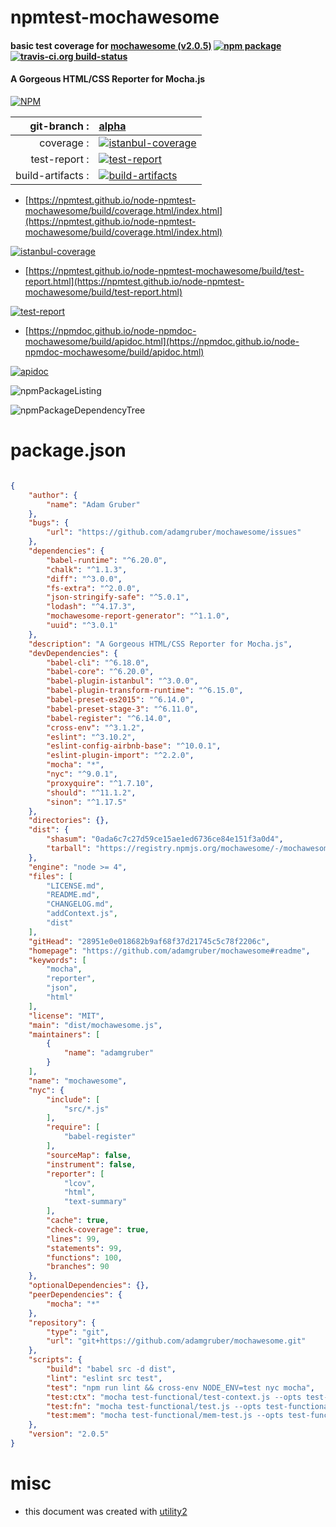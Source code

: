 # npmtest-mochawesome

#### basic test coverage for  [mochawesome (v2.0.5)](https://github.com/adamgruber/mochawesome#readme)  [![npm package](https://img.shields.io/npm/v/npmtest-mochawesome.svg?style=flat-square)](https://www.npmjs.org/package/npmtest-mochawesome) [![travis-ci.org build-status](https://api.travis-ci.org/npmtest/node-npmtest-mochawesome.svg)](https://travis-ci.org/npmtest/node-npmtest-mochawesome)

#### A Gorgeous HTML/CSS Reporter for Mocha.js

[![NPM](https://nodei.co/npm/mochawesome.png?downloads=true&downloadRank=true&stars=true)](https://www.npmjs.com/package/mochawesome)

| git-branch : | [alpha](https://github.com/npmtest/node-npmtest-mochawesome/tree/alpha)|
|--:|:--|
| coverage : | [![istanbul-coverage](https://npmtest.github.io/node-npmtest-mochawesome/build/coverage.badge.svg)](https://npmtest.github.io/node-npmtest-mochawesome/build/coverage.html/index.html)|
| test-report : | [![test-report](https://npmtest.github.io/node-npmtest-mochawesome/build/test-report.badge.svg)](https://npmtest.github.io/node-npmtest-mochawesome/build/test-report.html)|
| build-artifacts : | [![build-artifacts](https://npmtest.github.io/node-npmtest-mochawesome/glyphicons_144_folder_open.png)](https://github.com/npmtest/node-npmtest-mochawesome/tree/gh-pages/build)|

- [https://npmtest.github.io/node-npmtest-mochawesome/build/coverage.html/index.html](https://npmtest.github.io/node-npmtest-mochawesome/build/coverage.html/index.html)

[![istanbul-coverage](https://npmtest.github.io/node-npmtest-mochawesome/build/screenCapture.buildCi.browser.%252Ftmp%252Fbuild%252Fcoverage.lib.html.png)](https://npmtest.github.io/node-npmtest-mochawesome/build/coverage.html/index.html)

- [https://npmtest.github.io/node-npmtest-mochawesome/build/test-report.html](https://npmtest.github.io/node-npmtest-mochawesome/build/test-report.html)

[![test-report](https://npmtest.github.io/node-npmtest-mochawesome/build/screenCapture.buildCi.browser.%252Ftmp%252Fbuild%252Ftest-report.html.png)](https://npmtest.github.io/node-npmtest-mochawesome/build/test-report.html)

- [https://npmdoc.github.io/node-npmdoc-mochawesome/build/apidoc.html](https://npmdoc.github.io/node-npmdoc-mochawesome/build/apidoc.html)

[![apidoc](https://npmdoc.github.io/node-npmdoc-mochawesome/build/screenCapture.buildCi.browser.%252Ftmp%252Fbuild%252Fapidoc.html.png)](https://npmdoc.github.io/node-npmdoc-mochawesome/build/apidoc.html)

![npmPackageListing](https://npmtest.github.io/node-npmtest-mochawesome/build/screenCapture.npmPackageListing.svg)

![npmPackageDependencyTree](https://npmtest.github.io/node-npmtest-mochawesome/build/screenCapture.npmPackageDependencyTree.svg)



# package.json

```json

{
    "author": {
        "name": "Adam Gruber"
    },
    "bugs": {
        "url": "https://github.com/adamgruber/mochawesome/issues"
    },
    "dependencies": {
        "babel-runtime": "^6.20.0",
        "chalk": "^1.1.3",
        "diff": "^3.0.0",
        "fs-extra": "^2.0.0",
        "json-stringify-safe": "^5.0.1",
        "lodash": "^4.17.3",
        "mochawesome-report-generator": "^1.1.0",
        "uuid": "^3.0.1"
    },
    "description": "A Gorgeous HTML/CSS Reporter for Mocha.js",
    "devDependencies": {
        "babel-cli": "^6.18.0",
        "babel-core": "^6.20.0",
        "babel-plugin-istanbul": "^3.0.0",
        "babel-plugin-transform-runtime": "^6.15.0",
        "babel-preset-es2015": "^6.14.0",
        "babel-preset-stage-3": "^6.11.0",
        "babel-register": "^6.14.0",
        "cross-env": "^3.1.2",
        "eslint": "^3.10.2",
        "eslint-config-airbnb-base": "^10.0.1",
        "eslint-plugin-import": "^2.2.0",
        "mocha": "*",
        "nyc": "^9.0.1",
        "proxyquire": "^1.7.10",
        "should": "^11.1.2",
        "sinon": "^1.17.5"
    },
    "directories": {},
    "dist": {
        "shasum": "0ada6c7c27d59ce15ae1ed6736ce84e151f3a0d4",
        "tarball": "https://registry.npmjs.org/mochawesome/-/mochawesome-2.0.5.tgz"
    },
    "engine": "node >= 4",
    "files": [
        "LICENSE.md",
        "README.md",
        "CHANGELOG.md",
        "addContext.js",
        "dist"
    ],
    "gitHead": "28951e0e018682b9af68f37d21745c5c78f2206c",
    "homepage": "https://github.com/adamgruber/mochawesome#readme",
    "keywords": [
        "mocha",
        "reporter",
        "json",
        "html"
    ],
    "license": "MIT",
    "main": "dist/mochawesome.js",
    "maintainers": [
        {
            "name": "adamgruber"
        }
    ],
    "name": "mochawesome",
    "nyc": {
        "include": [
            "src/*.js"
        ],
        "require": [
            "babel-register"
        ],
        "sourceMap": false,
        "instrument": false,
        "reporter": [
            "lcov",
            "html",
            "text-summary"
        ],
        "cache": true,
        "check-coverage": true,
        "lines": 99,
        "statements": 99,
        "functions": 100,
        "branches": 90
    },
    "optionalDependencies": {},
    "peerDependencies": {
        "mocha": "*"
    },
    "repository": {
        "type": "git",
        "url": "git+https://github.com/adamgruber/mochawesome.git"
    },
    "scripts": {
        "build": "babel src -d dist",
        "lint": "eslint src test",
        "test": "npm run lint && cross-env NODE_ENV=test nyc mocha",
        "test:ctx": "mocha test-functional/test-context.js --opts test-functional/mocha.opts",
        "test:fn": "mocha test-functional/test.js --opts test-functional/mocha.opts",
        "test:mem": "mocha test-functional/mem-test.js --opts test-functional/mocha.opts"
    },
    "version": "2.0.5"
}
```



# misc
- this document was created with [utility2](https://github.com/kaizhu256/node-utility2)

